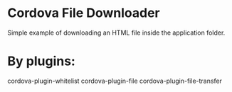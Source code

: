 # Cordova File Downloader
Simple example of downloading an HTML file inside the application folder.
# By plugins:
cordova-plugin-whitelist
cordova-plugin-file
cordova-plugin-file-transfer
